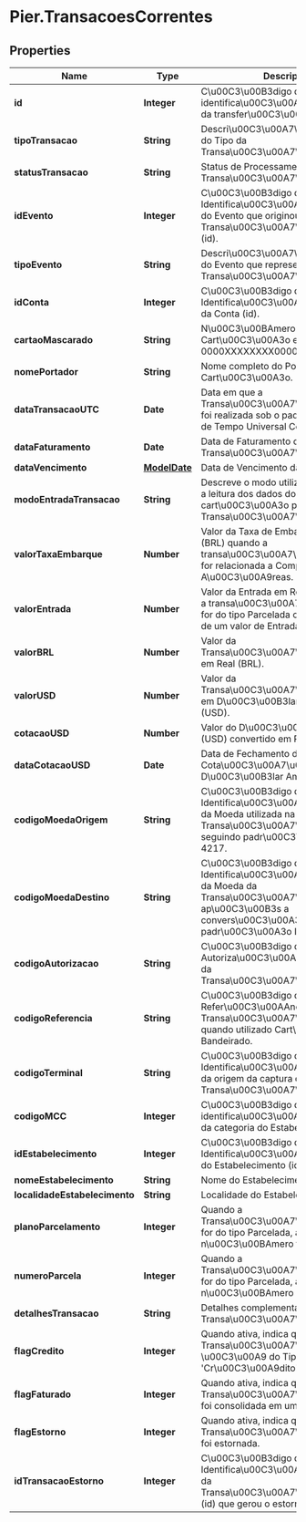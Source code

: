 # Pier.TransacoesCorrentes

## Properties
Name | Type | Description | Notes
------------ | ------------- | ------------- | -------------
**id** | **Integer** | C\u00C3\u00B3digo de identifica\u00C3\u00A7\u00C3\u00A3o da transfer\u00C3\u00AAncia (id). | [optional] 
**tipoTransacao** | **String** | Descri\u00C3\u00A7\u00C3\u00A3o do Tipo da Transa\u00C3\u00A7\u00C3\u00A3o. | [optional] 
**statusTransacao** | **String** | Status de Processamento da Transa\u00C3\u00A7\u00C3\u00A3o. | [optional] 
**idEvento** | **Integer** | C\u00C3\u00B3digo de Identifica\u00C3\u00A7\u00C3\u00A3o do Evento que originou a Transa\u00C3\u00A7\u00C3\u00A3o (id). | [optional] 
**tipoEvento** | **String** | Descri\u00C3\u00A7\u00C3\u00A3o do Evento que representa a Transa\u00C3\u00A7\u00C3\u00A3o. | [optional] 
**idConta** | **Integer** | C\u00C3\u00B3digo de Identifica\u00C3\u00A7\u00C3\u00A3o da Conta (id). | [optional] 
**cartaoMascarado** | **String** | N\u00C3\u00BAmero do Cart\u00C3\u00A3o em Formato 0000XXXXXXXX0000. | [optional] 
**nomePortador** | **String** | Nome completo do Portador do Cart\u00C3\u00A3o. | [optional] 
**dataTransacaoUTC** | **Date** | Data em que a Transa\u00C3\u00A7\u00C3\u00A3o foi realizada sob o padr\u00C3\u00A3o de Tempo Universal Coordenado (UTC). | [optional] 
**dataFaturamento** | **Date** | Data de Faturamento da Transa\u00C3\u00A7\u00C3\u00A3o. | [optional] 
**dataVencimento** | [**ModelDate**](ModelDate.md) | Data de Vencimento da Fatura. | [optional] 
**modoEntradaTransacao** | **String** | Descreve o modo utilizado para realizar a leitura dos dados do cart\u00C3\u00A3o para realizar a Transa\u00C3\u00A7\u00C3\u00A3o. | [optional] 
**valorTaxaEmbarque** | **Number** | Valor da Taxa de Embarque em Real (BRL) quando a transa\u00C3\u00A7\u00C3\u00A3o for relacionada a Compra de Passagens A\u00C3\u00A9reas. | [optional] 
**valorEntrada** | **Number** | Valor da Entrada em Real (BRL) quando a transa\u00C3\u00A7\u00C3\u00A3o for do tipo Parcelada com o pagamento de um valor de Entrada. | [optional] 
**valorBRL** | **Number** | Valor da Transa\u00C3\u00A7\u00C3\u00A3o em Real (BRL). | [optional] 
**valorUSD** | **Number** | Valor da Transa\u00C3\u00A7\u00C3\u00A3o em D\u00C3\u00B3lar Americano (USD). | [optional] 
**cotacaoUSD** | **Number** | Valor do D\u00C3\u00B3lar Americano (USD) convertido em Real (BRL). | [optional] 
**dataCotacaoUSD** | **Date** | Data de Fechamento da Cota\u00C3\u00A7\u00C3\u00A3o do D\u00C3\u00B3lar Americano (USD). | [optional] 
**codigoMoedaOrigem** | **String** | C\u00C3\u00B3digo de Identifica\u00C3\u00A7\u00C3\u00A3o da Moeda utilizada na Transa\u00C3\u00A7\u00C3\u00A3o, seguindo padr\u00C3\u00A3o ISO 4217. | [optional] 
**codigoMoedaDestino** | **String** | C\u00C3\u00B3digo de Identifica\u00C3\u00A7\u00C3\u00A3o da Moeda da Transa\u00C3\u00A7\u00C3\u00A3o ap\u00C3\u00B3s a convers\u00C3\u00A3o, seguindo padr\u00C3\u00A3o ISO 4217. | [optional] 
**codigoAutorizacao** | **String** | C\u00C3\u00B3digo de Autoriza\u00C3\u00A7\u00C3\u00A3o da Transa\u00C3\u00A7\u00C3\u00A3o. | [optional] 
**codigoReferencia** | **String** | C\u00C3\u00B3digo de Refer\u00C3\u00AAncia da Transa\u00C3\u00A7\u00C3\u00A3o quando utilizado Cart\u00C3\u00A3o Bandeirado. | [optional] 
**codigoTerminal** | **String** | C\u00C3\u00B3digo de Identifica\u00C3\u00A7\u00C3\u00A3o da origem da captura da Transa\u00C3\u00A7\u00C3\u00A3o. | [optional] 
**codigoMCC** | **Integer** | C\u00C3\u00B3digo de identifica\u00C3\u00A7\u00C3\u00A3o da categoria do Estabelecimento. | [optional] 
**idEstabelecimento** | **Integer** | C\u00C3\u00B3digo de Identifica\u00C3\u00A7\u00C3\u00A3o do Estabelecimento (id). | [optional] 
**nomeEstabelecimento** | **String** | Nome do Estabelecimento. | [optional] 
**localidadeEstabelecimento** | **String** | Localidade do Estabelecimento. | [optional] 
**planoParcelamento** | **Integer** | Quando a Transa\u00C3\u00A7\u00C3\u00A3o for do tipo Parcelada, apresenta o n\u00C3\u00BAmero total de Parcelas. | [optional] 
**numeroParcela** | **Integer** | Quando a Transa\u00C3\u00A7\u00C3\u00A3o for do tipo Parcelada, apresenta o n\u00C3\u00BAmero da Parcela. | [optional] 
**detalhesTransacao** | **String** | Detalhes complementares a respeito da Transa\u00C3\u00A7\u00C3\u00A3o. | [optional] 
**flagCredito** | **Integer** | Quando ativa, indica que a Transa\u00C3\u00A7\u00C3\u00A3o \u00C3\u00A9 do Tipo &#39;Cr\u00C3\u00A9dito&#39;. | [optional] 
**flagFaturado** | **Integer** | Quando ativa, indica que a Transa\u00C3\u00A7\u00C3\u00A3o foi consolidada em uma Fatura. | [optional] 
**flagEstorno** | **Integer** | Quando ativa, indica que a Transa\u00C3\u00A7\u00C3\u00A3o foi estornada. | [optional] 
**idTransacaoEstorno** | **Integer** | C\u00C3\u00B3digo de Identifica\u00C3\u00A7\u00C3\u00A3o da Transa\u00C3\u00A7\u00C3\u00A3o (id) que gerou o estorno. | [optional] 


